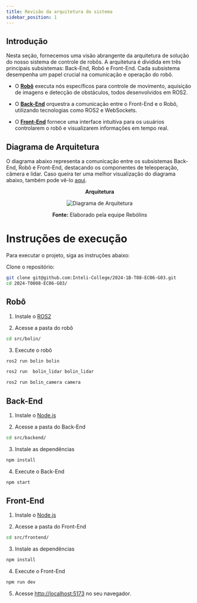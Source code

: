 ```yaml
---
title: Revisão da arquitetura do sistema
sidebar_position: 1
---
```


## Introdução

Nesta seção, fornecemos uma visão abrangente da arquitetura de solução do nosso sistema de controle de robôs. A arquitetura é dividida em três principais subsistemas: Back-End, Robô e Front-End. Cada subsistema desempenha um papel crucial na comunicação e operação do robô.


- O [**Robô**](./robo) executa nós específicos para controle de movimento, aquisição de imagens e detecção de obstáculos, todos desenvolvidos em ROS2.
- O [**Back-End**](./back-end) orquestra a comunicação entre o Front-End e o Robô, utilizando tecnologias como ROS2 e WebSockets.

- O [**Front-End**](./front-end) fornece uma interface intuitiva para os usuários controlarem o robô e visualizarem informações em tempo real.

## Diagrama de Arquitetura

O diagrama abaixo representa a comunicação entre os subsistemas Back-End, Robô e Front-End, destacando os componentes de teleoperação, câmera e lidar. Caso queira ter uma melhor visualização do diagrama abaixo, também pode vê-lo [aqui](https://drive.google.com/file/d/1H0yqpZD8s6u_Ah7Jclvx53MnB_qDc-Hp/view?usp=sharing).

<div align="center">

**Arquitetura**

![Diagrama de Arquitetura](/img/diagrama-de-arquitetura.png)

**Fonte:** Elaborado pela equipe Rebólins

</div>

# Instruções de execução

Para executar o projeto, siga as instruções abaixo:

Clone o repositório:

```bash
git clone git@github.com:Inteli-College/2024-1B-T08-EC06-G03.git
cd 2024-T0008-EC06-G03/
```

## Robô

1. Instale o [ROS2](https://docs.ros.org/en/humble/Installation.html)

2. Acesse a pasta do robô

```bash
cd src/bolin/
```

3. Execute o robô

```bash
ros2 run bolin bolin

ros2 run  bolin_lidar bolin_lidar

ros2 run bolin_camera camera
```

## Back-End

1. Instale o [Node.js](https://nodejs.org/en/download/)

2. Acesse a pasta do Back-End

```bash
cd src/backend/
```

3. Instale as dependências

```bash
npm install
```

4. Execute o Back-End

```bash
npm start
```

## Front-End

1. Instale o [Node.js](https://nodejs.org/en/download/)

2. Acesse a pasta do Front-End

```bash
cd src/frontend/
```

3. Instale as dependências

```bash
npm install
```

4. Execute o Front-End

```bash
npm run dev
```

5. Acesse [http://localhost:5173](http://localhost:5173) no seu navegador.
